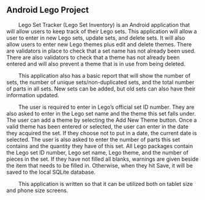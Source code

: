 ## Android Lego Project

&nbsp;&nbsp;&nbsp;&nbsp;&nbsp;&nbsp;&nbsp;&nbsp;Lego Set Tracker (Lego Set Inventory) is an Android application that will allow users to keep track of their Lego sets.  This application will allow a user to enter in new Lego sets, update sets, and delete sets.  It will also allow users to enter new Lego themes plus edit and delete themes.  There are validators in place to check that a set name has not already been used.  There are also validators to check that a theme has not already been entered and will also prevent a theme that is in use from being deleted.

&nbsp;&nbsp;&nbsp;&nbsp;&nbsp;&nbsp;&nbsp;&nbsp;This application also has a basic report that will show the number of sets, the number of unique sets/non-duplicated sets, and the total number of parts in all sets.  New sets can be added, but old sets can also have their information updated.  

&nbsp;&nbsp;&nbsp;&nbsp;&nbsp;&nbsp;&nbsp;&nbsp;The user is required to enter in Lego’s official set ID number.  They are also asked to enter in the Lego set name and the theme this set falls under.  The user can add a theme by selecting the Add New Theme button.  Once a valid theme has been entered or selected, the user can enter in the date they acquired the set.  If they choose not to put in a date, the current date is selected.  The user is also asked to enter the number of parts this set contains and the quantity they have of this set.  All Lego packages contain the Lego set ID number, Lego set name, Lego theme, and the number of pieces in the set.  If they have not filled all blanks, warnings are given beside the item that needs to be filled in.  Otherwise, when they hit Save, it will be saved to the local SQLite database.

&nbsp;&nbsp;&nbsp;&nbsp;&nbsp;&nbsp;&nbsp;&nbsp;This application is written so that it can be utilized both on tablet size and phone size screens.